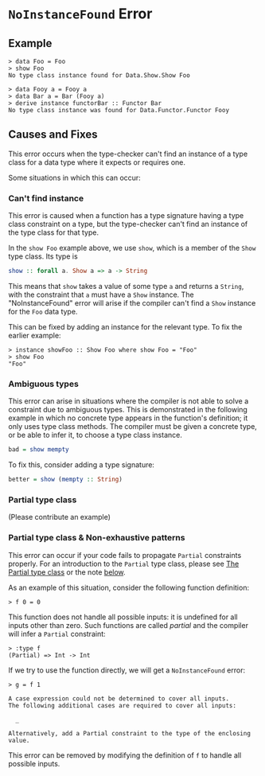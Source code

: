 # `NoInstanceFound` Error

## Example

```
> data Foo = Foo
> show Foo
No type class instance found for Data.Show.Show Foo

> data Fooy a = Fooy a
> data Bar a = Bar (Fooy a)
> derive instance functorBar :: Functor Bar
No type class instance was found for Data.Functor.Functor Fooy
```

## Causes and Fixes

This error occurs when the type-checker can't find an instance of a type class for a data type where it expects or requires one.

Some situations in which this can occur:

### Can't find instance

This error is caused when a function has a type signature having a type class constraint on a type, but the type-checker can't find an instance of the type class for that type.

In the `show Foo` example above, we use `show`, which is a member of the `Show` type class. Its type is

```purescript
show :: forall a. Show a => a -> String
```

This means that `show` takes a value of some type `a` and returns a `String`, with the constraint that `a` must have a `Show` instance. The "NoInstanceFound" error will arise if the compiler can't find a `Show` instance for the `Foo` data type.

This can be fixed by adding an instance for the relevant type. To fix the earlier example:

```
> instance showFoo :: Show Foo where show Foo = "Foo"
> show Foo
"Foo"
```

### Ambiguous types
 
This error can arise in situations where the compiler is not able to solve a constraint due to ambiguous types. This is demonstrated in the following example in which no concrete type appears in the function's definition; it only uses type class methods. The compiler must be given a concrete type, or be able to infer it, to choose a type class instance.

```purescript
bad = show mempty
```

To fix this, consider adding a type signature:

```purescript
better = show (mempty :: String)
```

### Partial type class


(Please contribute an example)

### Partial type class & Non-exhaustive patterns

This error can occur if your code fails to propagate `Partial` constraints properly. For an introduction to the `Partial` type class, please see [The Partial type class](../guides/The-Partial-type-class.md) or the note [below](#Exhaustivity-Errors).

As an example of this situation, consider the following function definition:

```
> f 0 = 0
```

This function does not handle all possible inputs: it is undefined for all inputs other than zero. Such functions are called *partial* and the compiler will infer a `Partial` constraint:

```
> :type f
(Partial) => Int -> Int
```

If we try to use the function directly, we will get a `NoInstanceFound` error:

```
> g = f 1

A case expression could not be determined to cover all inputs.
The following additional cases are required to cover all inputs:

  _

Alternatively, add a Partial constraint to the type of the enclosing value.
```

This error can be removed by modifying the definition of `f` to handle all possible inputs.
